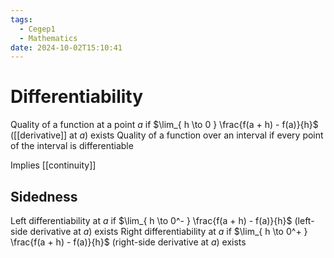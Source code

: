 ```yaml
---
tags:
  - Cegep1
  - Mathematics
date: 2024-10-02T15:10:41
---
```


# Differentiability

Quality of a function at a point $a$ if $\lim_{ h \to 0 } \frac{f(a + h) - f(a)}{h}$ ([[derivative]] at $a$) exists
Quality of a function over an interval if every point of the interval is differentiable

Implies [[continuity]]

## Sidedness

Left differentiability at $a$ if $\lim_{ h \to 0^- } \frac{f(a + h) - f(a)}{h}$ (left-side derivative at $a$) exists
Right differentiability at $a$ if $\lim_{ h \to 0^+ } \frac{f(a + h) - f(a)}{h}$ (right-side derivative at $a$) exists